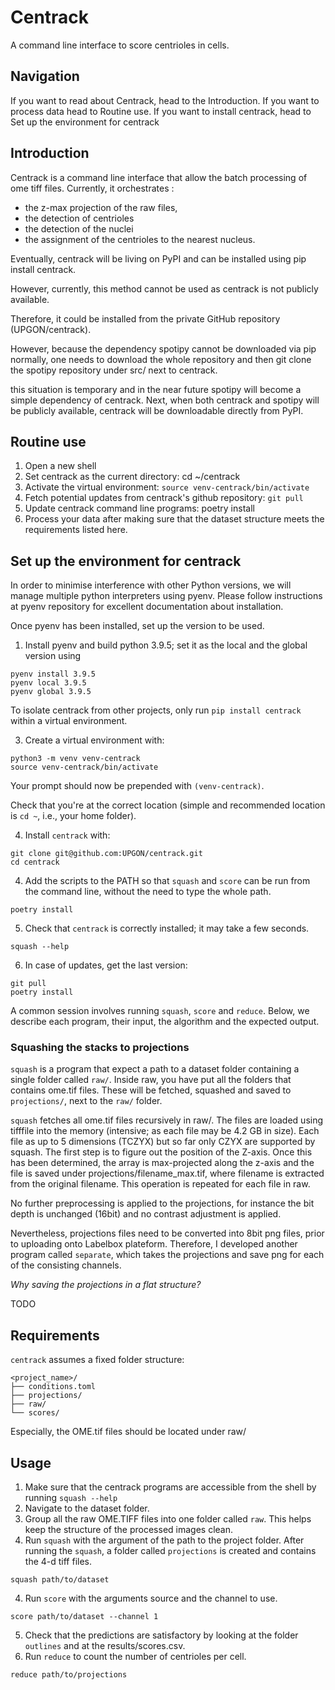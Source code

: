 # Centrack

A command line interface to score centrioles in cells.

## Navigation
If you want to read about Centrack, head to the Introduction. 
If you want to process data head to Routine use. 
If you want to install centrack, head to Set up the environment for centrack

## Introduction

Centrack is a command line interface that allow the batch processing of ome tiff files.
Currently, it orchestrates :
- the z-max projection of the raw files, 
- the detection of centrioles 
- the detection of the nuclei
- the assignment of the centrioles to the nearest nucleus.

Eventually, centrack will be living on PyPI and can be installed using pip 
install centrack.

However, currently, this method cannot be used as centrack is not publicly 
available.

Therefore, it could be installed from the private GitHub repository 
(UPGON/centrack).

However, because the dependency spotipy cannot be downloaded via pip 
normally, one needs to download the whole repository and then git clone the 
spotipy repository under src/ next to centrack.

this situation is temporary and in the near future spotipy will become a 
simple dependency of centrack. Next, when both centrack and spotipy will be 
publicly available, centrack will be downloadable directly from PyPI.

## Routine use
1. Open a new shell
2. Set centrack as the current directory: cd ~/centrack
3. Activate the virtual environment: `source venv-centrack/bin/activate`
4. Fetch potential updates from centrack's github repository: `git pull`
5. Update centrack command line programs: poetry install
6. Process your data after making sure that the dataset structure meets the requirements listed here.

## Set up the environment for centrack

In order to minimise interference with other Python versions, we will manage 
multiple python interpreters using pyenv. Please follow instructions at 
pyenv repository for excellent documentation about installation.

Once pyenv has been installed, set up the version to be used.

1. Install pyenv and build python 3.9.5; set it as the local and the global version using
```shell
pyenv install 3.9.5
pyenv local 3.9.5
pyenv global 3.9.5
```

To isolate centrack from other projects, only run `pip install centrack`
within a virtual environment.

3. Create a virtual environment with:
```shell
python3 -m venv venv-centrack
source venv-centrack/bin/activate
```
Your prompt should now be prepended with `(venv-centrack)`.

Check that you're at the correct location (simple and recommended location 
is `cd ~`, i.e., your home folder). 

4. Install `centrack` with:
```shell
git clone git@github.com:UPGON/centrack.git
cd centrack
```

4. Add the scripts to the PATH so that `squash` and `score` can be run from 
the command line, without the need to type the whole path.
```shell
poetry install
```

5. Check that `centrack` is correctly installed; it may take a few seconds.

```shell
squash --help
```

6. In case of updates, get the last version:
```shell
git pull
poetry install

```
A common session involves running `squash`, `score` and `reduce`. Below, we 
describe each program, their input, the algorithm and the expected output.

### Squashing the stacks to projections
`squash` is a program that expect a path to a dataset folder containing a single folder 
called `raw/`. Inside raw, you have put all the folders that contains ome.tif 
files. These will be fetched, 
squashed and saved to `projections/`, next to the `raw/` folder.

`squash` fetches all ome.tif files recursively in raw/. The 
files are loaded using tifffile into the memory (intensive; as each file may 
be 4.2 GB in size). Each file as up to 5 dimensions (TCZYX) but so far only 
CZYX are supported by squash. The first step is to figure out the position 
of the Z-axis. Once this has been determined, the array is max-projected 
along the z-axis and the file is saved under projections/filename_max.tif, 
where filename is extracted from the original filename. This operation is 
repeated for each file in raw.

No further preprocessing is applied to the projections, for instance the bit 
depth is unchanged (16bit) and no contrast adjustment is applied.

Nevertheless, projections files need to be converted into 8bit png files, 
prior to uploading onto Labelbox plateform. Therefore, I developed another 
program called `separate`, which takes the projections and save png for each 
of the consisting channels.

*Why saving the projections in a flat structure?*

TODO


## Requirements
`centrack` assumes a fixed folder structure:

```text
<project_name>/
├── conditions.toml
├── projections/
├── raw/
└── scores/
```
Especially, the OME.tif files should be located under raw/


## Usage

1. Make sure that the centrack programs are accessible from the shell by running `squash --help`
2. Navigate to the dataset folder.
3. Group all the raw OME.TIFF files into one folder called `raw`. This helps keep the structure of the processed images clean.
4. Run `squash` with the argument of the path to the project folder. After running the `squash`, a folder called `projections` is created and contains the 4-d tiff files.
```shell
squash path/to/dataset
```
4. Run `score` with the arguments source and the channel to use.
```shell
score path/to/dataset --channel 1
```
5. Check that the predictions are satisfactory by looking at the folder `outlines` and at the results/scores.csv.
6. Run `reduce` to count the number of centrioles per cell. 
```shell
reduce path/to/projections
```
